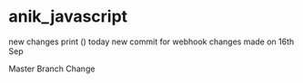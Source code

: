 # anik_javascript
new changes print () today
new commit for webhook
changes made on 16th Sep


Master Branch Change
